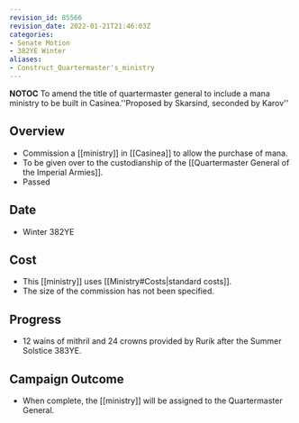 ```yaml
---
revision_id: 85566
revision_date: 2022-01-21T21:46:03Z
categories:
- Senate Motion
- 382YE Winter
aliases:
- Construct_Quartermaster's_ministry
---
```



__NOTOC__
To amend the title of quartermaster general to include a mana ministry to be built in Casinea.''Proposed by Skarsind, seconded by Karov''
## Overview
* Commission a [[ministry]] in [[Casinea]] to allow the purchase of mana.
* To be given over to the custodianship of the [[Quartermaster General of the Imperial Armies]].
* Passed
## Date
* Winter 382YE
## Cost
* This [[ministry]] uses [[Ministry#Costs|standard costs]].
* The size of the commission has not been specified.
## Progress
* 12 wains of mithril and 24 crowns provided by Rurik after the Summer Solstice 383YE.

## Campaign Outcome
* When complete, the [[ministry]] will be assigned to the Quartermaster General. 

